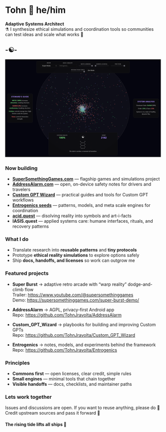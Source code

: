 # Tohn 🧿 he/him

**Adaptive Systems Architect**  
⚗️ I synthesize ethical simulations and coordination tools so communities can test ideas and scale what works 🎯

## -☯️-

![oroucoros](Screen_2025-10-06_OUROCOROS.png)

### Now building
- **[SuperSomethingGames.com](https://supersomethinggames.com)** — flagship games and simulations project
- **[AddressAlarm.com](https://AddressAlarm.com)** — open, on-device safety notes for drivers and travelers  
- **[Custom GPT Wizard](https://github.com/TohnJravolta/Custom_GPT_Wizard)** — practical guides and tools for Custom GPT workflows
- **[Entrogenics seeds](https://ask.report)** — patterns, models, and meta scale engines for coordination
- **[acid.quest](https://acid.quest)** — disolving reality into symbols and art-i-facts
- **IASIS.quest** — applied systems care: humane interfaces, rituals, and recovery patterns

### What I do
- Translate research into **reusable patterns** and **tiny protocols**  
- Prototype **ethical reality simulations** to explore options safely  
- Ship **docs, handoffs, and licenses** so work can outgrow me

### Featured projects
- **Super Burst** → adaptive retro arcade with “warp reality” dodge-and-climb flow      
  Trailer: https://www.youtube.com/@supersomethinggames  
  Demo: https://supersomethinggames.com/super-burst-demo/

- **AddressAlarm** → AGPL, privacy-first Android app  
  Repo: https://github.com/TohnJravolta/AddressAlarm  
 
- **Custom_GPT_Wizard** → playbooks for building and improving Custom GPTs  
  Repo: https://github.com/TohnJravolta/Custom_GPT_Wizard  

- **Entrogenics** → notes, models, and experiments behind the framework  
  Repo: https://github.com/TohnJravolta/Entrogenics  

### Principles
- **Commons first** — open licenses, clear credit, simple rules  
- **Small engines** — minimal tools that chain together  
- **Visible handoffs** — docs, checklists, and maintainer paths


### Lets work together
Issues and discussions are open. If you want to reuse anything, please do 🧬  
Credit upstream sources and pass it forward 🐬

#### The rising tide lifts all ships 🔱
